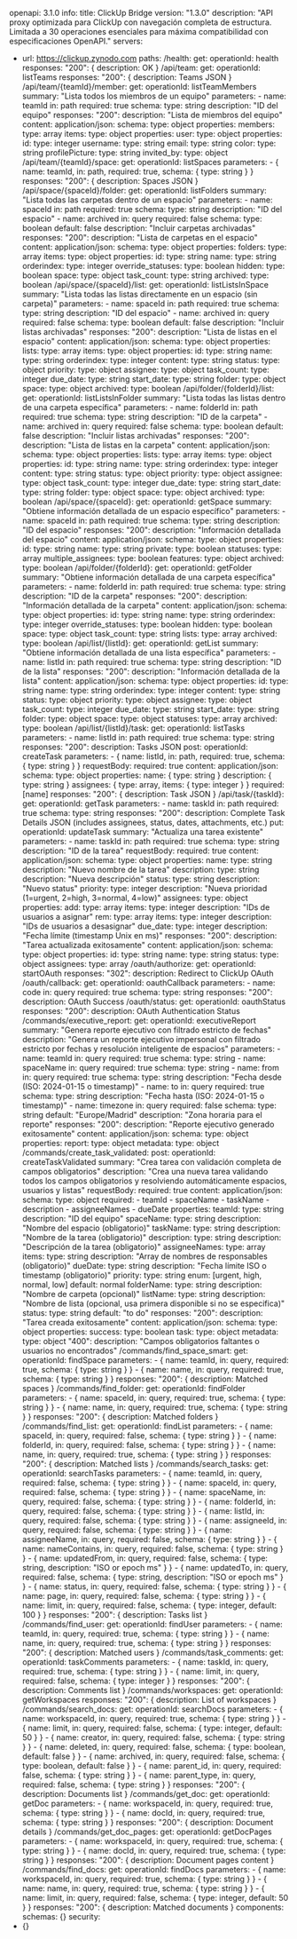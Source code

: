 openapi: 3.1.0
info:
  title: ClickUp Bridge
  version: "1.3.0"
  description: "API proxy optimizada para ClickUp con navegación completa de estructura. Limitada a 30 operaciones esenciales para máxima compatibilidad con especificaciones OpenAPI."
servers:
  - url: https://clickup.zynodo.com
paths:
  /health:
    get:
      operationId: health
      responses:
        "200": { description: OK }
  /api/team:
    get:
      operationId: listTeams
      responses:
        "200": { description: Teams JSON }
  /api/team/{teamId}/member:
    get:
      operationId: listTeamMembers
      summary: "Lista todos los miembros de un equipo"
      parameters:
        - name: teamId
          in: path
          required: true
          schema:
            type: string
          description: "ID del equipo"
      responses:
        "200":
          description: "Lista de miembros del equipo"
          content:
            application/json:
              schema:
                type: object
                properties:
                  members:
                    type: array
                    items:
                      type: object
                      properties:
                        user:
                          type: object
                          properties:
                            id:
                              type: integer
                            username:
                              type: string
                            email:
                              type: string
                            color:
                              type: string
                            profilePicture:
                              type: string
                        invited_by:
                          type: object
  /api/team/{teamId}/space:
    get:
      operationId: listSpaces
      parameters:
        - { name: teamId, in: path, required: true, schema: { type: string } }
      responses:
        "200": { description: Spaces JSON }
  /api/space/{spaceId}/folder:
    get:
      operationId: listFolders
      summary: "Lista todas las carpetas dentro de un espacio"
      parameters:
        - name: spaceId
          in: path
          required: true
          schema:
            type: string
          description: "ID del espacio"
        - name: archived
          in: query
          required: false
          schema:
            type: boolean
            default: false
          description: "Incluir carpetas archivadas"
      responses:
        "200":
          description: "Lista de carpetas en el espacio"
          content:
            application/json:
              schema:
                type: object
                properties:
                  folders:
                    type: array
                    items:
                      type: object
                      properties:
                        id:
                          type: string
                        name:
                          type: string
                        orderindex:
                          type: integer
                        override_statuses:
                          type: boolean
                        hidden:
                          type: boolean
                        space:
                          type: object
                        task_count:
                          type: string
                        archived:
                          type: boolean
  /api/space/{spaceId}/list:
    get:
      operationId: listListsInSpace
      summary: "Lista todas las listas directamente en un espacio (sin carpeta)"
      parameters:
        - name: spaceId
          in: path
          required: true
          schema:
            type: string
          description: "ID del espacio"
        - name: archived
          in: query
          required: false
          schema:
            type: boolean
            default: false
          description: "Incluir listas archivadas"
      responses:
        "200":
          description: "Lista de listas en el espacio"
          content:
            application/json:
              schema:
                type: object
                properties:
                  lists:
                    type: array
                    items:
                      type: object
                      properties:
                        id:
                          type: string
                        name:
                          type: string
                        orderindex:
                          type: integer
                        content:
                          type: string
                        status:
                          type: object
                        priority:
                          type: object
                        assignee:
                          type: object
                        task_count:
                          type: integer
                        due_date:
                          type: string
                        start_date:
                          type: string
                        folder:
                          type: object
                        space:
                          type: object
                        archived:
                          type: boolean
  /api/folder/{folderId}/list:
    get:
      operationId: listListsInFolder
      summary: "Lista todas las listas dentro de una carpeta específica"
      parameters:
        - name: folderId
          in: path
          required: true
          schema:
            type: string
          description: "ID de la carpeta"
        - name: archived
          in: query
          required: false
          schema:
            type: boolean
            default: false
          description: "Incluir listas archivadas"
      responses:
        "200":
          description: "Lista de listas en la carpeta"
          content:
            application/json:
              schema:
                type: object
                properties:
                  lists:
                    type: array
                    items:
                      type: object
                      properties:
                        id:
                          type: string
                        name:
                          type: string
                        orderindex:
                          type: integer
                        content:
                          type: string
                        status:
                          type: object
                        priority:
                          type: object
                        assignee:
                          type: object
                        task_count:
                          type: integer
                        due_date:
                          type: string
                        start_date:
                          type: string
                        folder:
                          type: object
                        space:
                          type: object
                        archived:
                          type: boolean
  /api/space/{spaceId}:
    get:
      operationId: getSpace
      summary: "Obtiene información detallada de un espacio específico"
      parameters:
        - name: spaceId
          in: path
          required: true
          schema:
            type: string
          description: "ID del espacio"
      responses:
        "200":
          description: "Información detallada del espacio"
          content:
            application/json:
              schema:
                type: object
                properties:
                  id:
                    type: string
                  name:
                    type: string
                  private:
                    type: boolean
                  statuses:
                    type: array
                  multiple_assignees:
                    type: boolean
                  features:
                    type: object
                  archived:
                    type: boolean
  /api/folder/{folderId}:
    get:
      operationId: getFolder
      summary: "Obtiene información detallada de una carpeta específica"
      parameters:
        - name: folderId
          in: path
          required: true
          schema:
            type: string
          description: "ID de la carpeta"
      responses:
        "200":
          description: "Información detallada de la carpeta"
          content:
            application/json:
              schema:
                type: object
                properties:
                  id:
                    type: string
                  name:
                    type: string
                  orderindex:
                    type: integer
                  override_statuses:
                    type: boolean
                  hidden:
                    type: boolean
                  space:
                    type: object
                  task_count:
                    type: string
                  lists:
                    type: array
                  archived:
                    type: boolean
  /api/list/{listId}:
    get:
      operationId: getList
      summary: "Obtiene información detallada de una lista específica"
      parameters:
        - name: listId
          in: path
          required: true
          schema:
            type: string
          description: "ID de la lista"
      responses:
        "200":
          description: "Información detallada de la lista"
          content:
            application/json:
              schema:
                type: object
                properties:
                  id:
                    type: string
                  name:
                    type: string
                  orderindex:
                    type: integer
                  content:
                    type: string
                  status:
                    type: object
                  priority:
                    type: object
                  assignee:
                    type: object
                  task_count:
                    type: integer
                  due_date:
                    type: string
                  start_date:
                    type: string
                  folder:
                    type: object
                  space:
                    type: object
                  statuses:
                    type: array
                  archived:
                    type: boolean
  /api/list/{listId}/task:
    get:
      operationId: listTasks
      parameters:
        - name: listId
          in: path
          required: true
          schema:
            type: string
      responses:
        "200":
          description: Tasks JSON
    post:
      operationId: createTask
      parameters:
        - { name: listId, in: path, required: true, schema: { type: string } }
      requestBody:
        required: true
        content:
          application/json:
            schema:
              type: object
              properties:
                name: { type: string }
                description: { type: string }
                assignees: { type: array, items: { type: integer } }
              required: [name]
      responses:
        "200": { description: Task JSON }
  /api/task/{taskId}:
    get:
      operationId: getTask
      parameters:
        - name: taskId
          in: path
          required: true
          schema:
            type: string
      responses:
        "200":
          description: Complete Task Details JSON (includes assignees, status, dates, attachments, etc.)
    put:
      operationId: updateTask
      summary: "Actualiza una tarea existente"
      parameters:
        - name: taskId
          in: path
          required: true
          schema:
            type: string
          description: "ID de la tarea"
      requestBody:
        required: true
        content:
          application/json:
            schema:
              type: object
              properties:
                name:
                  type: string
                  description: "Nuevo nombre de la tarea"
                description:
                  type: string
                  description: "Nueva descripción"
                status:
                  type: string
                  description: "Nuevo status"
                priority:
                  type: integer
                  description: "Nueva prioridad (1=urgent, 2=high, 3=normal, 4=low)"
                assignees:
                  type: object
                  properties:
                    add:
                      type: array
                      items:
                        type: integer
                      description: "IDs de usuarios a asignar"
                    rem:
                      type: array
                      items:
                        type: integer
                      description: "IDs de usuarios a desasignar"
                due_date:
                  type: integer
                  description: "Fecha límite (timestamp Unix en ms)"
      responses:
        "200":
          description: "Tarea actualizada exitosamente"
          content:
            application/json:
              schema:
                type: object
                properties:
                  id:
                    type: string
                  name:
                    type: string
                  status:
                    type: object
                  assignees:
                    type: array
  /oauth/authorize:
    get:
      operationId: startOAuth
      responses:
        "302":
          description: Redirect to ClickUp OAuth
  /oauth/callback:
    get:
      operationId: oauthCallback
      parameters:
        - name: code
          in: query
          required: true
          schema:
            type: string
      responses:
        "200":
          description: OAuth Success
  /oauth/status:
    get:
      operationId: oauthStatus
      responses:
        "200":
          description: OAuth Authentication Status
  /commands/executive_report:
    get:
      operationId: executiveReport
      summary: "Genera reporte ejecutivo con filtrado estricto de fechas"
      description: "Genera un reporte ejecutivo impersonal con filtrado estricto por fechas y resolución inteligente de espacios"
      parameters:
        - name: teamId
          in: query
          required: true
          schema:
            type: string
        - name: spaceName
          in: query
          required: true
          schema:
            type: string
        - name: from
          in: query
          required: true
          schema:
            type: string
          description: "Fecha desde (ISO: 2024-01-15 o timestamp)"
        - name: to
          in: query
          required: true
          schema:
            type: string
          description: "Fecha hasta (ISO: 2024-01-15 o timestamp)"
        - name: timezone
          in: query
          required: false
          schema:
            type: string
            default: "Europe/Madrid"
          description: "Zona horaria para el reporte"
      responses:
        "200":
          description: "Reporte ejecutivo generado exitosamente"
          content:
            application/json:
              schema:
                type: object
                properties:
                  report:
                    type: object
                  metadata:
                    type: object
  /commands/create_task_validated:
    post:
      operationId: createTaskValidated
      summary: "Crea tarea con validación completa de campos obligatorios"
      description: "Crea una nueva tarea validando todos los campos obligatorios y resolviendo automáticamente espacios, usuarios y listas"
      requestBody:
        required: true
        content:
          application/json:
            schema:
              type: object
              required:
                - teamId
                - spaceName
                - taskName
                - description
                - assigneeNames
                - dueDate
              properties:
                teamId:
                  type: string
                  description: "ID del equipo"
                spaceName:
                  type: string
                  description: "Nombre del espacio (obligatorio)"
                taskName:
                  type: string
                  description: "Nombre de la tarea (obligatorio)"
                description:
                  type: string
                  description: "Descripción de la tarea (obligatorio)"
                assigneeNames:
                  type: array
                  items:
                    type: string
                  description: "Array de nombres de responsables (obligatorio)"
                dueDate:
                  type: string
                  description: "Fecha límite ISO o timestamp (obligatorio)"
                priority:
                  type: string
                  enum: [urgent, high, normal, low]
                  default: normal
                folderName:
                  type: string
                  description: "Nombre de carpeta (opcional)"
                listName:
                  type: string
                  description: "Nombre de lista (opcional, usa primera disponible si no se especifica)"
                status:
                  type: string
                  default: "to do"
      responses:
        "200":
          description: "Tarea creada exitosamente"
          content:
            application/json:
              schema:
                type: object
                properties:
                  success:
                    type: boolean
                  task:
                    type: object
                  metadata:
                    type: object
        "400":
          description: "Campos obligatorios faltantes o usuarios no encontrados"
  /commands/find_space_smart:
    get:
      operationId: findSpace
      parameters:
        - { name: teamId, in: query, required: true, schema: { type: string } }
        - { name: name, in: query, required: true, schema: { type: string } }
      responses:
        "200": { description: Matched spaces }
  /commands/find_folder:
    get:
      operationId: findFolder
      parameters:
        - { name: spaceId, in: query, required: true, schema: { type: string } }
        - { name: name, in: query, required: true, schema: { type: string } }
      responses:
        "200": { description: Matched folders }
  /commands/find_list:
    get:
      operationId: findList
      parameters:
        - { name: spaceId, in: query, required: false, schema: { type: string } }
        - { name: folderId, in: query, required: false, schema: { type: string } }
        - { name: name, in: query, required: true, schema: { type: string } }
      responses:
        "200": { description: Matched lists }
  /commands/search_tasks:
    get:
      operationId: searchTasks
      parameters:
        - { name: teamId, in: query, required: false, schema: { type: string } }
        - { name: spaceId, in: query, required: false, schema: { type: string } }
        - { name: spaceName, in: query, required: false, schema: { type: string } }
        - { name: folderId, in: query, required: false, schema: { type: string } }
        - { name: listId, in: query, required: false, schema: { type: string } }
        - { name: assigneeId, in: query, required: false, schema: { type: string } }
        - { name: assigneeName, in: query, required: false, schema: { type: string } }
        - { name: nameContains, in: query, required: false, schema: { type: string } }
        - { name: updatedFrom, in: query, required: false, schema: { type: string, description: "ISO or epoch ms" } }
        - { name: updatedTo, in: query, required: false, schema: { type: string, description: "ISO or epoch ms" } }
        - { name: status, in: query, required: false, schema: { type: string } }
        - { name: page, in: query, required: false, schema: { type: string } }
        - { name: limit, in: query, required: false, schema: { type: integer, default: 100 } }
      responses:
        "200": { description: Tasks list }
  /commands/find_user:
    get:
      operationId: findUser
      parameters:
        - { name: teamId, in: query, required: true, schema: { type: string } }
        - { name: name, in: query, required: true, schema: { type: string } }
      responses:
        "200": { description: Matched users }
  /commands/task_comments:
    get:
      operationId: taskComments
      parameters:
        - { name: taskId, in: query, required: true, schema: { type: string } }
        - { name: limit, in: query, required: false, schema: { type: integer } }
      responses:
        "200": { description: Comments list }
  /commands/workspaces:
    get:
      operationId: getWorkspaces
      responses:
        "200": { description: List of workspaces }
  /commands/search_docs:
    get:
      operationId: searchDocs
      parameters:
        - { name: workspaceId, in: query, required: true, schema: { type: string } }
        - { name: limit, in: query, required: false, schema: { type: integer, default: 50 } }
        - { name: creator, in: query, required: false, schema: { type: string } }
        - { name: deleted, in: query, required: false, schema: { type: boolean, default: false } }
        - { name: archived, in: query, required: false, schema: { type: boolean, default: false } }
        - { name: parent_id, in: query, required: false, schema: { type: string } }
        - { name: parent_type, in: query, required: false, schema: { type: string } }
      responses:
        "200": { description: Documents list }
  /commands/get_doc:
    get:
      operationId: getDoc
      parameters:
        - { name: workspaceId, in: query, required: true, schema: { type: string } }
        - { name: docId, in: query, required: true, schema: { type: string } }
      responses:
        "200": { description: Document details }
  /commands/get_doc_pages:
    get:
      operationId: getDocPages
      parameters:
        - { name: workspaceId, in: query, required: true, schema: { type: string } }
        - { name: docId, in: query, required: true, schema: { type: string } }
      responses:
        "200": { description: Document pages content }
  /commands/find_docs:
    get:
      operationId: findDocs
      parameters:
        - { name: workspaceId, in: query, required: true, schema: { type: string } }
        - { name: name, in: query, required: true, schema: { type: string } }
        - { name: limit, in: query, required: false, schema: { type: integer, default: 50 } }
      responses:
        "200": { description: Matched documents }
components:
  schemas: {}
security:
  - {}
